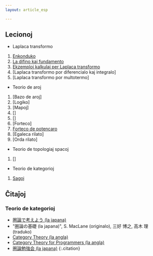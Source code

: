 ```yaml
---
layout: article_esp

---
```


## Lecionoj  
  
- Laplaca transformo  
 1. [Enkonduko](../laplaca_transformo/esp/01.html)  
 1. [La difino kaj fundamento](../laplaca_transformo/esp/02.html)  
 1. [Ekzemploj kalkulaj per Laplaca transformo](../laplaca_transformo/esp/03.html)  
 1. [Laplaca transformo por diferencialo kaj integralo]  
 1. [Laplaca transformo por multotermo]  
   
   
- Teorio de aroj
 1. [Bazo de aroj]  
 1. [Logiko]  
 1. [Mapoj]  
 1. []  
 1. []  
 1. [Forteco]  
 1. [Forteco de potencaro](../aroj/esp/07.html)
 1. [Egaleca rilato]
 1. [Orda rilato] 
   
   
- Teorio de topologiaj spacoj  
 1. []
 
- Teorio de kategorioj  
 1. [Sagoj](../kategorioj/esp/01.html)  
  
  
## Ĉitaĵoj
### Teorio de kategorioj
- [圏論で考えよう (la japana)](https://www.youtube.com/watch?v=YzSAo-EvhfA&list=PL3J_mLcl4YCc-CsND9NwaHpKu3Ir-hsni)
- "圏論の基礎 (la japana)", S. MacLane (originalo), 三好 博之, 高木 理 (traduko)
- [Category Theory (la angla)](https://www.youtube.com/watch?v=I8LbkfSSR58&list=PLbgaMIhjbmEnaH_LTkxLI7FMa2HsnawM_)
- [Category Theory for Programmers (la angla)](https://github.com/hmemcpy/milewski-ctfp-pdf)
- [圏論勉強会 (la japana)](https://www.youtube.com/watch?v=uWST7UivqeM&list=PLewZs_yX3DZZFgx8xz76bnZnEqGOUPE9m)
{:.citation}